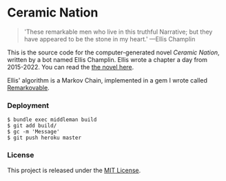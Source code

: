 # Ceramic Nation

> 'These remarkable men who live in this truthful Narrative; but they have
> appeared to be the stone in my heart.' —Ellis Champlin

This is the source code for the computer-generated novel *Ceramic Nation*,
written by a bot named Ellis Champlin. Ellis wrote a chapter a day from
2015-2022. You can read the [the novel here][novel].

Ellis' algorithm is a Markov Chain, implemented in a gem I wrote called
[Remarkovable](https://rubygems.org/gems/remarkovable).

### Deployment

```
$ bundle exec middleman build
$ git add build/
$ gc -m 'Message'
$ git push heroku master
```

### License

This project is released under the [MIT License](http://www.opensource.org/licenses/MIT).

[novel]: https://novel.herokuapp.com
